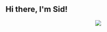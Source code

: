 ## Hi there, I'm Sid!

  <p align="center">
    <img src="https://skillicons.dev/icons?i=aws,gcp,java,py,react,postgres,kafka,linux,mongodb,gradle,grafana,graphql,html,css,js,ts,vite,vue,webpack,cloudflare,netlify,nodejs,flask,npm,rust,tensorflow,docker,firebase,git,githubactions,gradle,c,cpp,vim,heroku,jenkins,rabbitmq,spring,ubuntu,yarn" />
  </p>
